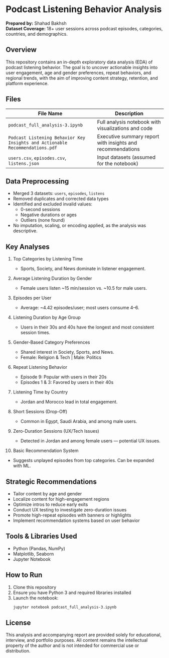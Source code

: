 
# Podcast Listening Behavior Analysis

**Prepared by:** Shahad Bakhsh  
**Dataset Coverage:** 18+ user sessions across podcast episodes, categories, countries, and demographics.

## Overview

This repository contains an in-depth exploratory data analysis (EDA) of podcast listening behavior. The goal is to uncover actionable insights into user engagement, age and gender preferences, repeat behaviors, and regional trends, with the aim of improving content strategy, retention, and platform experience.

## Files

| File Name                            | Description |
|-------------------------------------|-------------|
| `podcast_full_analysis-3.ipynb`     | Full analysis notebook with visualizations and code |
| `Podcast Listening Behavior Key Insights and Actionable Recommendations.pdf` | Executive summary report with insights and recommendations |
| `users.csv`, `episodes.csv`, `listens.json` | Input datasets (assumed for the notebook) |

## Data Preprocessing

- Merged 3 datasets: `users`, `episodes`, `listens`
- Removed duplicates and corrected data types
- Identified and excluded invalid values:
  - 0-second sessions
  - Negative durations or ages
  - Outliers (none found)
- No imputation, scaling, or encoding applied, as the analysis was descriptive.

## Key Analyses

1. Top Categories by Listening Time
   - Sports, Society, and News dominate in listener engagement.

2. Average Listening Duration by Gender
   - Female users listen ~15 min/session vs. ~10.5 for male users.

3. Episodes per User
   - Average: ~4.42 episodes/user; most users consume 4–6.

4. Listening Duration by Age Group
   - Users in their 30s and 40s have the longest and most consistent session times.

5. Gender-Based Category Preferences
   - Shared interest in Society, Sports, and News.
   - Female: Religion & Tech | Male: Politics

6. Repeat Listening Behavior
   - Episode 9: Popular with users in their 20s
   - Episodes 1 & 3: Favored by users in their 40s

7. Listening Time by Country
   - Jordan and Morocco lead in total engagement.

8. Short Sessions (Drop-Off)
   - Common in Egypt, Saudi Arabia, and among male users.

9. Zero-Duration Sessions (UX/Tech Issues)
   - Detected in Jordan and among female users — potential UX issues.

10. Basic Recommendation System
   - Suggests unplayed episodes from top categories. Can be expanded with ML.

## Strategic Recommendations

- Tailor content by age and gender
- Localize content for high-engagement regions
- Optimize intros to reduce early exits
- Conduct UX testing to investigate zero-duration issues
- Promote high-repeat episodes with banners or highlights
- Implement recommendation systems based on user behavior

## Tools & Libraries Used

- Python (Pandas, NumPy)
- Matplotlib, Seaborn
- Jupyter Notebook

## How to Run

1. Clone this repository
2. Ensure you have Python 3 and required libraries installed
3. Launch the notebook:
   ```bash
   jupyter notebook podcast_full_analysis-3.ipynb
   ```

## License

This analysis and accompanying report are provided solely for educational, interview, and portfolio purposes.
All content remains the intellectual property of the author and is not intended for commercial use or distribution.
